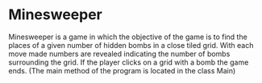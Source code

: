 # Minesweeper
Minesweeper is a game in which the objective of the game is to find the places of a given number of hidden bombs in a close tiled grid. With each move made numbers are revealed indicating the number of bombs surrounding the grid. If the player clicks on a grid with a bomb the game ends. (The main method of the program is located in the class Main)
